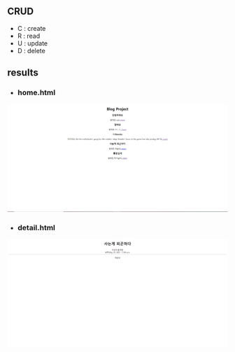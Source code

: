 ## CRUD
* C : create
* R : read
* U : update
* D : delete

## results
* ### home.html   
<img src='results/home.png'/>   


* ### detail.html      
<img src='results/detail.png'/>
